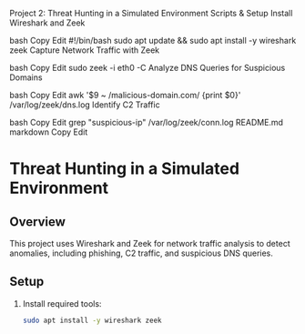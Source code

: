 Project 2: Threat Hunting in a Simulated Environment
Scripts & Setup
Install Wireshark and Zeek

bash
Copy
Edit
#!/bin/bash
sudo apt update && sudo apt install -y wireshark zeek
Capture Network Traffic with Zeek

bash
Copy
Edit
sudo zeek -i eth0 -C
Analyze DNS Queries for Suspicious Domains

bash
Copy
Edit
awk '$9 ~ /malicious-domain.com/ {print $0}' /var/log/zeek/dns.log
Identify C2 Traffic

bash
Copy
Edit
grep "suspicious-ip" /var/log/zeek/conn.log
README.md
markdown
Copy
Edit
# Threat Hunting in a Simulated Environment

## Overview
This project uses Wireshark and Zeek for network traffic analysis to detect anomalies, including phishing, C2 traffic, and suspicious DNS queries.

## Setup
1. Install required tools:
   ```bash
   sudo apt install -y wireshark zeek
